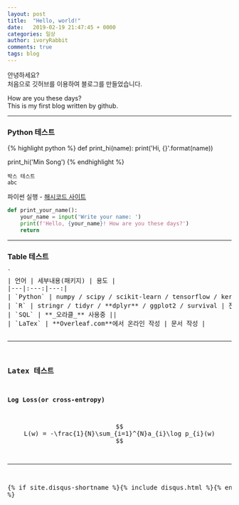 ```yaml
---
layout: post
title:  "Hello, world!"
date:   2019-02-19 21:47:45 + 0000
categories: 일상
author: ivoryRabbit
comments: true
tags: blog
---
```


안녕하세요?  
처음으로 깃허브를 이용하여 블로그를 만들었습니다.
 
How are you these days?  
This is my first blog written by github.

* * *
### Python 테스트

{% highlight python %}
def print_hi(name):
  print('Hi, {}'.format(name))

print_hi('Min Song')
{% endhighlight %}

~~~
박스 테스트
abc
~~~

파이썬 실행 - [해시코드 사이트][python]

[python]: https://hashcode.co.kr/code_runners/

```python
def print_your_name():
    your_name = input('Write your name: ')
    print(f'Hello, {your_name}! How are you these days?')
    return
```
* * *

### Table 테스트
<div class="highlighter-rouge"><pre class="highlight">`
| 언어 | 세부내용(패키지) | 용도 |
|---|:---:|---:|
| `Python` | numpy / scipy / scikit-learn / tensorflow / keras | 머신러닝 |
| `R` | stringr / tidyr / **dplyr** / ggplot2 / survival | 전처리 및 시각화 |
| `SQL` | **_오라클_** 사용중 ||
| `LaTex` | **Overleaf.com**에서 온라인 작성 | 문서 작성 |


* * *

### Latex 테스트

__Log Loss(or cross-entropy)__

$$
L(w) = -\frac{1}{N}\sum_{i=1}^{N}a_{i}\log p_{i}(w)
$$

* * *

{% if site.disqus-shortname %}{% include disqus.html %}{% endif %}
